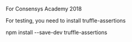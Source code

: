 For Consensys Academy 2018

For testing, you need to install truffle-assertions

npm install --save-dev truffle-assertions
